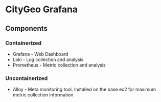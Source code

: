 # CityGeo Grafana

## Components

### Containerized

* Grafana - Web Dashboard
* Loki - Log collection and analysis
* Prometheus - Metric collection and analysis

### Uncontainerized

* Alloy - Meta monitoring tool. Installed on the base ec2 for maximum metric collection information
